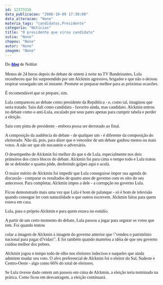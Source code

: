 ```yaml
---
id: 12373316
data_publicacao: "2006-10-09 17:30:00"
data_alteracao: "None"
materia_tags: "candidatos,Presidente"
categoria: "Notícias"
title: "O presidente que virou candidato"
sutia: "None"
chapeu: "None"
autor: "None"
imagem: "None"
---
```

<p><P><FONT face=Verdana>Do </FONT><A href=\"https://www.noblat.com.br/\"><B><I><U><FONT color=#0000ff><FONT face=Verdana>blog</FONT></B></I></U></FONT></A><FONT face=Verdana> de Noblat<BR><BR>Menos de 24 horas depois do debate de ontem à noite na TV Bandeirantes, Lula reconheceu que foi surpreendido por um Alckmin agressivo, brigador e que não o deixou respirar sossegado um só instante. Promete se preparar melhor para as próximas ocasiões.</FONT></P></p>
<p><P><FONT face=Verdana>É recomendável que se prepare, sim.</FONT></P></p>
<p><P><FONT face=Verdana>Lula compareceu ao debate como presidente da República - e, como tal, imaginou que seria tratado. Saiu dali como candidato - favorito ainda, mas candidato. Alckmin entrou no debate como o anti-Lula, escalado por seus pares apenas para cumprir tabela e perder a eleição.</FONT></P></p>
<p><P><FONT face=Verdana>Saiu com pinta de presidente - embora possa ser derrotado ao final.</FONT></P></p>
<p><P><FONT face=Verdana>A composição da audiência do debate - de qualquer um - é diferente da composição do eleitorado. Não dá, pois, para dizer que o vencedor de um debate ganhou menos ou mais votos. A não ser que ele nocauteie o adversário.</FONT></P></p>
<p><P><FONT face=Verdana>O desempenho de Alckmin foi melhor do que o de Lula, especialmente nos dois primeiros dos cinco blocos do debate. Alckmin foi para cima o tempo todo e Lula tratou de se defender o quanto pôde, desferindo golpes aqui e acolá.</FONT></P></p>
<p><P><FONT face=Verdana>O maior mérito de Alckmin foi impedir que Lula conseguisse impor sua agenda de discussão - comparar os resultados de quatro anos de governo com os oito do seu antecessor. Para completar, Alckmin impos a dele - a corrupção no governo Lula.</FONT></P></p>
<p><P><FONT face=Verdana>Ficou demonstrado mais uma vez que Lula é bom de palanque - só é bom de televisão quando consegue ler com naturalidade o que outros escrevem. Alckmin falou para quem estava em casa. </FONT></P></p>
<p><P><FONT face=Verdana>Lula, para o próprio Alckmin e para quem estava no estúdio.</FONT></P></p>
<p><P><FONT face=Verdana>A partir de um certo momento do debate, Lula passou a jogar para segurar os votos que tem. Foi quando tentou</p>
<p> colar a imagem de Alckmin à imagem do governo anterior que \"vendeu o patrimônio nacional para pagar d?vidas\". E foi também quando martelou a idéia de que seu governo cuidou melhor dos pobres.</FONT></P></p>
<p><P><FONT face=Verdana>Alckmin jogou o tempo todo de olho nos eleitores indecisos e naqueles que ainda admitem mudar seu voto. O alvo preferencial de Alckmin foi o eleitor do Sul, Sudeste e Centro-Oeste - algo como 66% do total de eleitores.</FONT></P></p>
<p><P><FONT face=Verdana>Se Lula tivesse dado ontem um passeio em cima de Alckmin, a eleição teria terminado na prática. Como ficou em desvantagem, a eleição continuará.</FONT></P> </p>
